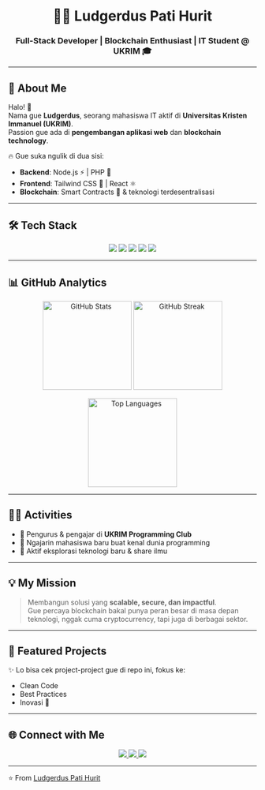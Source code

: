<h1 align="center">👨‍💻 Ludgerdus Pati Hurit</h1>
<h3 align="center">Full-Stack Developer | Blockchain Enthusiast | IT Student @ UKRIM 🎓</h3>

---

## 🚀 About Me
Halo! 👋  
Nama gue **Ludgerdus**, seorang mahasiswa IT aktif di **Universitas Kristen Immanuel (UKRIM)**.  
Passion gue ada di **pengembangan aplikasi web** dan **blockchain technology**.  

🔥 Gue suka ngulik di dua sisi:  
- **Backend**: Node.js ⚡ | PHP 🐘  
- **Frontend**: Tailwind CSS 🎨 | React ⚛️  
- **Blockchain**: Smart Contracts 🔗 & teknologi terdesentralisasi  

---

## 🛠️ Tech Stack
<p align="center">
  <img src="https://img.shields.io/badge/Node.js-339933?style=for-the-badge&logo=node.js&logoColor=white"/>
  <img src="https://img.shields.io/badge/PHP-777BB4?style=for-the-badge&logo=php&logoColor=white"/>
  <img src="https://img.shields.io/badge/Tailwind_CSS-38B2AC?style=for-the-badge&logo=tailwind-css&logoColor=white"/>
  <img src="https://img.shields.io/badge/React-20232A?style=for-the-badge&logo=react&logoColor=61DAFB"/>
  <img src="https://img.shields.io/badge/Blockchain-121D33?style=for-the-badge&logo=ethereum&logoColor=white"/>
</p>

---

## 📊 GitHub Analytics

<p align="center">
  <img src="https://github-readme-stats.vercel.app/api?username=ludgerdushurit&show_icons=true&theme=tokyonight" alt="GitHub Stats" height="180"/>
  <img src="https://github-readme-streak-stats.herokuapp.com/?user=ludgerdushurit&theme=tokyonight" alt="GitHub Streak" height="180"/>
</p>

<p align="center">
  <img src="https://github-readme-stats.vercel.app/api/top-langs/?username=ludgerdushurit&layout=compact&theme=tokyonight" alt="Top Languages" height="180"/>
</p>


---

## 👨‍🏫 Activities
- 🔹 Pengurus & pengajar di **UKRIM Programming Club**  
- 🔹 Ngajarin mahasiswa baru buat kenal dunia programming  
- 🔹 Aktif eksplorasi teknologi baru & share ilmu  

---

## 💡 My Mission
> Membangun solusi yang **scalable, secure, dan impactful**.  
> Gue percaya blockchain bakal punya peran besar di masa depan teknologi, nggak cuma cryptocurrency, tapi juga di berbagai sektor.  

---

## 📂 Featured Projects
✨ Lo bisa cek project-project gue di repo ini, fokus ke:  
- Clean Code  
- Best Practices  
- Inovasi 🚀  

---

## 🌐 Connect with Me
<p align="center">
  <a href="https://github.com/ludgerdushurit">
    <img src="https://img.shields.io/badge/GitHub-181717?style=for-the-badge&logo=github&logoColor=white"/>
  </a>
  <a href="https://linkedin.com/in/ludgerdus-pati-hurit">
    <img src="https://img.shields.io/badge/LinkedIn-0077b5?style=for-the-badge&logo=linkedin&logoColor=white"/>
  </a>
  <a href="https://your-portfolio-link.com">
    <img src="https://img.shields.io/badge/Portfolio-ff5722?style=for-the-badge&logo=firefox&logoColor=white"/>
  </a>
</p>

---

⭐️ From [Ludgerdus Pati Hurit](https://github.com/ludgerdushurit)

